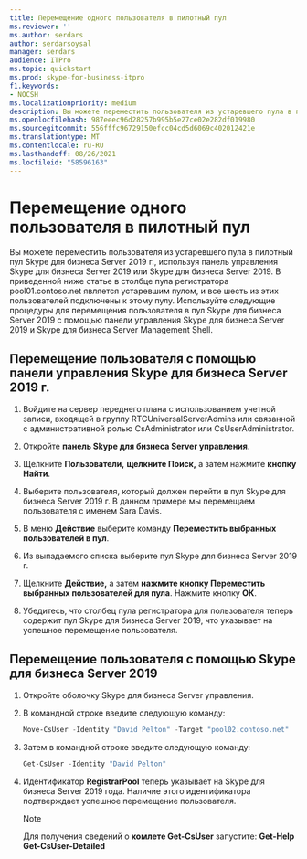 ```yaml
---
title: Перемещение одного пользователя в пилотный пул
ms.reviewer: ''
ms.author: serdars
author: serdarsoysal
manager: serdars
audience: ITPro
ms.topic: quickstart
ms.prod: skype-for-business-itpro
f1.keywords:
- NOCSH
ms.localizationpriority: medium
description: Вы можете переместить пользователя из устаревшего пула в пилотный пул Skype для бизнеса Server 2019 г., используя панель управления Skype для бизнеса Server 2019 или Skype для бизнеса Server 2019. В приведенной ниже статье в столбце пула регистратора pool01.contoso.net является устаревшим пулом, и все шесть из этих пользователей подключены к этому пулу. Используйте следующие процедуры для перемещения пользователя в пул Skype для бизнеса Server 2019 с помощью панели управления Skype для бизнеса Server 2019 и Skype для бизнеса Server Management Shell.
ms.openlocfilehash: 987eeec96d28257b995b5e27ce02e282df019980
ms.sourcegitcommit: 556fffc96729150efcc04cd5d6069c402012421e
ms.translationtype: MT
ms.contentlocale: ru-RU
ms.lasthandoff: 08/26/2021
ms.locfileid: "58596163"
---
```

# <a name="move-a-single-user-to-the-pilot-pool"></a>Перемещение одного пользователя в пилотный пул

Вы можете переместить пользователя из устаревшего пула в пилотный пул Skype для бизнеса Server 2019 г., используя панель управления Skype для бизнеса Server 2019 или Skype для бизнеса Server 2019. В приведенной ниже  статье в столбце пула регистратора pool01.contoso.net является устаревшим пулом, и все шесть из этих пользователей подключены к этому пулу.  Используйте следующие процедуры для перемещения пользователя в пул Skype для бизнеса Server 2019 с помощью панели управления Skype для бизнеса Server 2019 и Skype для бизнеса Server Management Shell. 
  
## <a name="to-move-a-user-by-using-the-skype-for-business-server-2019-control-panel"></a>Перемещение пользователя с помощью панели управления Skype для бизнеса Server 2019 г.
  
1. Войдите на сервер переднего плана с использованием учетной записи, входящей в группу RTCUniversalServerAdmins или связанной с административной ролью CsAdministrator или CsUserAdministrator.
    
2. Откройте **панель Skype для бизнеса Server управления**.
    
3. Щелкните **Пользователи,** **щелкните Поиск,** а затем нажмите **кнопку Найти**.
    
4. Выберите пользователя, который должен перейти в пул Skype для бизнеса Server 2019 г. В данном примере мы перемещаем пользователя с именем Sara Davis.
    
5. В меню **Действие** выберите команду **Переместить выбранных пользователей в пул**.
    
6. Из выпадаемого списка выберите пул Skype для бизнеса Server 2019 г.
    
7. Щелкните **Действие,** а затем **нажмите кнопку Переместить выбранных пользователей для пула**. Нажмите кнопку **ОК**.
  
8. Убедитесь,  что столбец пула регистратора для пользователя теперь содержит пул Skype для бизнеса Server 2019, что указывает на успешное перемещение пользователя. 
    
## <a name="to-move-a-user-by-using-the-skype-for-business-server-2019-management-shell"></a>Перемещение пользователя с помощью Skype для бизнеса Server 2019

1. Откройте оболочку Skype для бизнеса Server управления.
    
2. В командной строке введите следующую команду: 
    
   ```PowerShell
   Move-CsUser -Identity "David Pelton" -Target "pool02.contoso.net"
   ```

3. Затем в командной строке введите следующую команду: 
    
   ```PowerShell
   Get-CsUser -Identity "David Pelton"
   ```

4. Идентификатор **RegistrarPool** теперь указывает на Skype для бизнеса Server 2019 года. Наличие этого идентификатора подтверждает успешное перемещение пользователя. 

    > [!NOTE]
    > Для получения сведений о **комлете Get-CsUser** запустите: **Get-Help Get-CsUser-Detailed**
  

